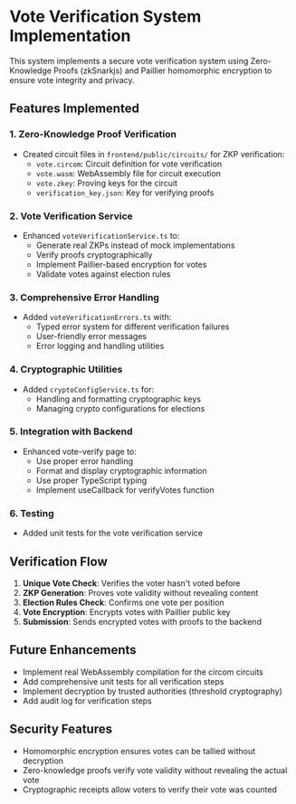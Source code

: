 # Vote Verification System Implementation

This system implements a secure vote verification system using Zero-Knowledge Proofs (zkSnarkjs) and Paillier homomorphic encryption to ensure vote integrity and privacy.

## Features Implemented

### 1. Zero-Knowledge Proof Verification
- Created circuit files in `frontend/public/circuits/` for ZKP verification:
  - `vote.circom`: Circuit definition for vote verification
  - `vote.wasm`: WebAssembly file for circuit execution
  - `vote.zkey`: Proving keys for the circuit
  - `verification_key.json`: Key for verifying proofs

### 2. Vote Verification Service
- Enhanced `voteVerificationService.ts` to:
  - Generate real ZKPs instead of mock implementations
  - Verify proofs cryptographically
  - Implement Paillier-based encryption for votes
  - Validate votes against election rules

### 3. Comprehensive Error Handling
- Added `voteVerificationErrors.ts` with:
  - Typed error system for different verification failures
  - User-friendly error messages
  - Error logging and handling utilities

### 4. Cryptographic Utilities
- Added `cryptoConfigService.ts` for:
  - Handling and formatting cryptographic keys
  - Managing crypto configurations for elections

### 5. Integration with Backend
- Enhanced vote-verify page to:
  - Use proper error handling
  - Format and display cryptographic information
  - Use proper TypeScript typing
  - Implement useCallback for verifyVotes function

### 6. Testing
- Added unit tests for the vote verification service

## Verification Flow
1. **Unique Vote Check**: Verifies the voter hasn't voted before
2. **ZKP Generation**: Proves vote validity without revealing content
3. **Election Rules Check**: Confirms one vote per position
4. **Vote Encryption**: Encrypts votes with Paillier public key
5. **Submission**: Sends encrypted votes with proofs to the backend

## Future Enhancements
- Implement real WebAssembly compilation for the circom circuits
- Add comprehensive unit tests for all verification steps
- Implement decryption by trusted authorities (threshold cryptography)
- Add audit log for verification steps

## Security Features
- Homomorphic encryption ensures votes can be tallied without decryption
- Zero-knowledge proofs verify vote validity without revealing the actual vote
- Cryptographic receipts allow voters to verify their vote was counted
